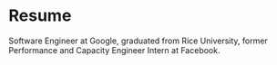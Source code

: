 # Resume

Software Engineer at Google, graduated from Rice University, former Performance and Capacity Engineer Intern at Facebook.

